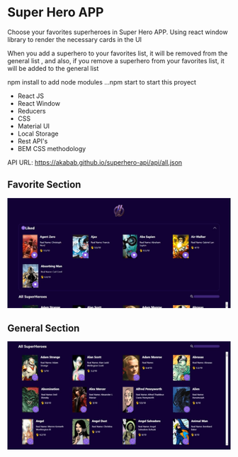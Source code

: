 # Super Hero APP

Choose your favorites superheroes in Super Hero APP. Using react window library to render the necessary cards in the UI

When you add a superhero to your favorites list, it will be removed from the general list , and also, if you remove a superhero from your favorites list, it will be added to the general list

npm install to add node modules
...npm start to start this proyect

- React JS
- React Window
- Reducers
- CSS
- Material UI
- Local Storage
- Rest API's
- BEM CSS methodology


API URL: https://akabab.github.io/superhero-api/api/all.json

## Favorite Section

![Favorite Section](favoriteSection.jpeg)

## General Section

![Favorite Section](allHeroes.jpeg)


